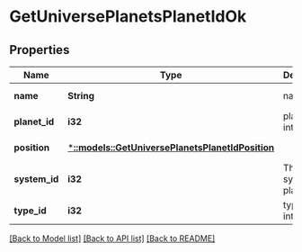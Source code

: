 # GetUniversePlanetsPlanetIdOk

## Properties
Name | Type | Description | Notes
------------ | ------------- | ------------- | -------------
**name** | **String** | name string | [default to null]
**planet_id** | **i32** | planet_id integer | [default to null]
**position** | [***::models::GetUniversePlanetsPlanetIdPosition**](get_universe_planets_planet_id_position.md) |  | [default to null]
**system_id** | **i32** | The solar system this planet is in | [default to null]
**type_id** | **i32** | type_id integer | [default to null]

[[Back to Model list]](../README.md#documentation-for-models) [[Back to API list]](../README.md#documentation-for-api-endpoints) [[Back to README]](../README.md)


